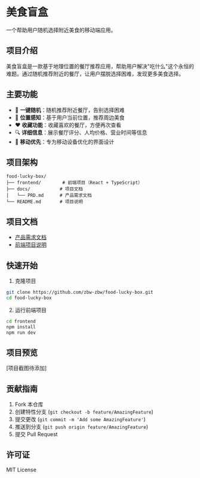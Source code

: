 # 美食盲盒

一个帮助用户随机选择附近美食的移动端应用。

## 项目介绍

美食盲盒是一款基于地理位置的餐厅推荐应用，帮助用户解决"吃什么"这个永恒的难题。通过随机推荐附近的餐厅，让用户摆脱选择困难，发现更多美食选择。

## 主要功能

- 🎯 **一键随机**：随机推荐附近餐厅，告别选择困难
- 📍 **位置感知**：基于用户当前位置，推荐周边美食
- ❤️ **收藏功能**：收藏喜欢的餐厅，方便再次查看
- 🔍 **详细信息**：展示餐厅评分、人均价格、营业时间等信息
- 📱 **移动优先**：专为移动设备优化的界面设计

## 项目架构

```
food-lucky-box/
├── frontend/        # 前端项目（React + TypeScript）
├── docs/           # 项目文档
│   └── PRD.md      # 产品需求文档
└── README.md       # 项目说明
```

## 项目文档

- [产品需求文档](./docs/PRD.md)
- [前端项目说明](./frontend/README.md)

## 快速开始

1. 克隆项目
```bash
git clone https://github.com/zbw-zbw/food-lucky-box.git
cd food-lucky-box
```

2. 运行前端项目
```bash
cd frontend
npm install
npm run dev
```

## 项目预览

[项目截图待添加]

## 贡献指南

1. Fork 本仓库
2. 创建特性分支 (`git checkout -b feature/AmazingFeature`)
3. 提交更改 (`git commit -m 'Add some AmazingFeature'`)
4. 推送到分支 (`git push origin feature/AmazingFeature`)
5. 提交 Pull Request

## 许可证

MIT License 
